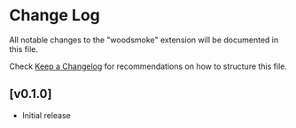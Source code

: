 # Change Log

All notable changes to the "woodsmoke" extension will be documented in this file.

Check [Keep a Changelog](http://keepachangelog.com/) for recommendations on how to structure this file.

## [v0.1.0]

- Initial release
